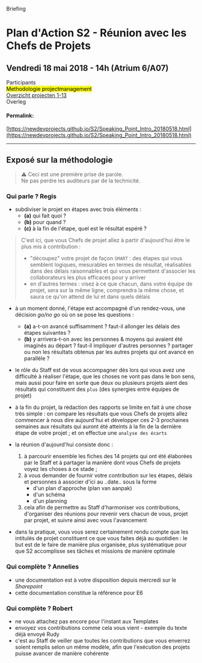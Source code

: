 <link rel="stylesheet" href="https://newdevprojects.github.io/S2/S2.css">

<span>Briefing</span>

# Plan d'Action S2 - Réunion avec les Chefs de Projets

## Vendredi 18 mai 2018 - 14h (Atrium 6/A07)

Participants  
<mark>Methodologie projectmanagement</mark>  
[Overzicht projecten 1-13](https://newdevprojects.github.io/S2/Liste_projets.html)  
Overleg

#### Permalink:
[https://newdevprojects.github.io/S2/Speaking_Point_Intro_20180518.html](https://newdevprojects.github.io/S2/Speaking_Point_Intro_20180518.html)

---

## Exposé sur la méthodologie

> &#9888; Ceci est une première prise de parole.  
> Ne pas perdre les auditeurs par de la technicité.

### Qui parle ? Regis



* subdiviser le projet en étapes avec trois éléments :
    * <b>(a)</b> qui fait quoi ? 
    * <b>(b)</b> pour quand ?
    * <b>(c)</b> à la fin de l'étape, quel est le résultat espéré ?

>  C'est ici, que vous Chefs de projet allez à partir d'aujourd'hui être le plus mis à contribution :
> * "découpez" votre projet de façon `SMART` : des étapes qui vous semblent logiques, mesurables en termes de résultat, réalisables dans des délais raisonnables et qui vous permettent d'associer les collaborateurs les plus efficaces pour y arriver
> * en d'autres termes : visez à ce que chacun, dans votre équipe de projet, sera sur la même ligne, comprendra la même chose, et saura ce qu'on attend de lui et dans quels délais

* à un moment donné, l'étape est accompagné d'un rendez-vous, une décision *go/no go* où on se pose les questions :
    * <b>(a)</b> a-t-on avancé suffisamment ? faut-il allonger les délais des étapes suivantes ?
    * <b>(b)</b> y arrivera-t-on avec les personnes & moyens qui avaient été imaginés au départ ? faut-il impliquer d'autres personnes ? partager ou non les résultats obtenus par les autres projets qui ont avancé en parallèle ?

* le rôle du Staff est de vous accompagner dès lors qui vous avez une difficulté à réaliser l'étape, que les choses ne vont pas dans le bon sens, mais aussi pour faire en sorte que deux ou plusieurs projets aient des résultats qui constituent des `plus` (des synergies entre équipes de projet)

* à la fin du projet, la rédaction des rapports se limite en fait à une chose très simple : on compare les résultats que vous Chefs de projets allez commencer à nous dire aujourd'hui et développer ces 2-3 prochaines semaines aux résultats qui auront été atteints à la fin de la dernière étape de votre projet ; et on effectue une `analyse des écarts` 

* la réunion d'aujourd'hui consiste donc :
    1. à parcourir ensemble les fiches des 14 projets qui ont été élaborées par le Staff et à partager la manière dont vous Chefs de projets voyez les choses à ce stade ;
    2. à vous demander de fournir votre contribution sur les étapes, délais et personnes à associer d'ici au ..date.. sous la forme
        * d'un plan d'approche (plan van aanpak)
        * d'un schéma
        * d'un planning
    3. cela afin de permettre au Staff d'harmoniser vos contributions, d'organiser des réunions pour revenir vers chacun de vous, projet par projet, et suivre ainsi avec vous l'avancement

* dans la pratique, vous vous serez certainement rendu compte que les intitulés de projet constituent ce que vous faites déjà au quotidien : le but est de le faire de manière plus organisée, plus systématique pour que S2 accomplisse ses tâches et missions de manière optimale

### Qui complète ? Annelies

* une documentation est à votre disposition depuis mercredi sur le *Sharepoint*
* cette documentation constitue la référence pour E6

### Qui complète ? Robert

* ne vous attachez pas encore pour l'instant aux Templates
* envoyez vos contributions comme cela vous vient - exemple du texte déjà envoyé Rudy
* c'est au Staff de veiller que toutes les contributions que vous enverrez soient remplis selon un même modèle, afin que l'exécution des projets puisse avancer de manière cohérente


